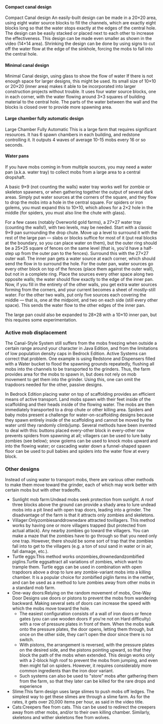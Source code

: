 #### Compact canal design
Compact Canal design
 An easily-built design can be made in a 20×20 area, using eight water source blocks to fill the channels, which are exactly eight blocks long so that the water stops exactly at the edges of the central hole. The design can be easily stacked or placed next to each other to increase the effectiveness. This design can be made even smaller as shown in the video (14×14 area). Shrinking the design can be done by using signs to cut off the water flow at the edge of the sinkhole, forcing the mobs to fall into the central hole.

#### Minimal canal design
Minimal Canal design, using glass to show the flow of water
 If there is not enough space for larger designs, this might be used. Its small size of 10×10 or 20×20 (inner area) makes it able to be incorporated into larger construction projects without trouble. It uses four water source blocks, one in each corner, with the water flowing around 3×3 squares of building material to the central hole. The parts of the water between the wall and the blocks is closed over to provide more spawning area.

#### Large chamber fully automatic design
Large Chamber Fully Automatic
This is a large farm that requires significant resources. It has 6 spawn chambers in each building, and redstone controlling it. It outputs 4 waves of average 10-15 mobs every 16 or so seconds.

#### Water pans
If you have mobs coming in from multiple sources, you may need a water pan (a.k.a. water tray) to collect mobs from a large area to a central dropshaft.  

A basic 9×9 (not counting the walls) water tray works well for zombie or skeleton spawners, or when gathering together the output of several dark areas.  Simply put water sources at the corners of the square, and they flow to drop the mobs into a hole in the central square.  For spiders or iron golems, you must expand this to 10×10, which allows for a 2×2 hole in the middle (for spiders, you must also line the chute with glass).

For a few cases (notably Overworld gold farms), a 27×27 water tray (counting the walls!), with two levels, may be needed.  Start with a classic 9×9 pan surrounding the drop chute. Move up a level to surround it with the rest of the large pan — slabs or blocks suffice for most of it (put real blocks at the boundary, so you can place water on them), but the outer ring should be a 25×25 square of fences on the same level (that is, you'd have a half-step up from the outer pan to the fences).  Surround this with the 27×27 outer wall.  The inner pan gets a water source at each corner, which should send the flow in to surround the hole.  For the outer pan, water sources go every other block on top of the fences (place them against the outer wall), but not in a complete ring.  Place the sources every other space along two opposite walls; the water should flow exactly to the edge of the inner pan. Now, if you fill in the entirety of the other walls, you get extra water sources forming from the corners, and your current becomes a sheet of mostly-still water. For the other two walls, put only five sources each covering the middle — that is, one at the midpoint, and two on each side (still every other space).  This sends the water flow to the other edges of the inner pan.

The large pan could also be expanded to 28×28 with a 10×10 inner pan, but this requires some experimentation.

### Active mob displacement
The Canal-Style System still suffers from the mobs freezing when outside a certain range around your character in Java Edition, and from the limitations of low population density caps in Bedrock Edition. Active Systems can correct that problem. One example is using Redstone and Dispensers filled with a Water bucket to flood the spawning grounds repeatedly, flushing all mobs into the channels to be transported to the grinders. Thus, the farm provides area for the mobs to spawn in, but does not rely on mob movement to get them into the grinder. Using this, one can omit the trapdoors needed for the other, passive designs.

In Bedrock Edition placing water on top of scaffolding provides an efficient means of active transport. Land mobs spawn with their feet inside of the scaffolding and their heads inside of the flowing water. The mobs are then immediately transported to a drop chute or other killing area. Spiders and baby mobs present a challenge for water-on-scaffolding designs because they spawn entirely inside of the scaffolding and cannot be moved by the water until they randomly climb/jump. Several methods have been invented to deal with this: buttons placed every-other block in every-other row prevents spiders from spawning at all; villagers can be used to lure baby zombies (see below); snow golems can be used to knock mobs upward and into the flowing water; or cascading water down a funnel-shaped spawn floor can be used to pull babies and spiders into the water flow at every block.

### Other designs
Instead of using water to transport mobs, there are various other methods to make them move toward the grinder, each of which may work better with certain mobs but with other tradeoffs.

- Sunlight mob farm:Undead mobs seek protection from sunlight. A roof three blocks above the ground can provide a shady area to lure undead mobs into a pit lined with open trap doors, leading into a grinder. The disadvantage of the farm is that it attracts only zombies and skeletons.
- Villager:Onlyzombiesanddrownedare attracted tovillagers.   This method works by having one or more villagers trapped (but protected from actual attack).  Any nearby zombies go toward the villagers. You can make a maze that the zombies have to go through so that you need only one trap. However, there should be some sort of trap that the zombies fall into to get to the villagers (e.g. a ton of soul sand in water or in air, fall damage, etc.).
- Turtle eggs:This method works onzombies,drownedandzombified piglins.Turtle eggsattract all variations of zombies, which want to trample them.  Turtle eggs can be used in combination with open trapdoors above a drop to lure any zombie-variant mobs into a killing chamber. It is a popular choice for zombified piglin farms in the nether, and can be used as a method to lure zombies away from other mobs in a standard mob farm.
- One-way doors:Relying on the random movement of mobs, One-Way Door Designs use doors or pistons to prevent the mobs from wandering backward. Making several sets of doors can increase the speed with which the mobs move toward the hole.
	- The easiest configuration consists of a wall of iron doors or fence gates (you can use wooden doors if you're not on Hard difficulty) with a row of pressure plates in front of them. When the mobs walk onto the pressure plates, the door opens, letting them through, but once on the other side, they can't open the door since there is no switch.
	- With pistons, the arrangement is reversed, with the pressure plates on the desired side, and the pistons pointing upward, so that they block the path of the mobs when extended. This design works only with a 2-block high roof to prevent the mobs from jumping, and even then might fail on spiders. However, it requires considerably more common ingredients than the iron door variant.
	- Such systems can also be used to "store" mobs after gathering them from the farm, so that they later can be killed for the rare drops and experience
- Slime:This farm design uses large slimes to push mobs off ledges. The simplest way to get these slimes are through a slime farm. As for the rates, it gets over 20,000 items per hour, as said in the video title.
- Cats:Creepers flee from cats.  This can be used to redirect the creepers away from other mobs, and/or to their own killing chamber. Similarly, skeletons and wither skeletons flee from wolves.









